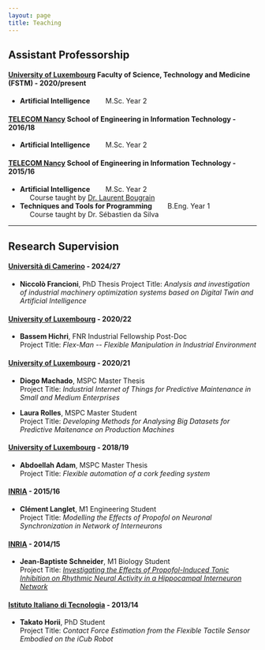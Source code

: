 ```yaml
---
layout: page
title: Teaching
---
```



## Assistant Professorship


#### [University of Luxembourg](https://wwwen.uni.lu/) Faculty of Science, Technology and Medicine (FSTM) - 2020/present
- **Artificial Intelligence** &nbsp;&nbsp;&nbsp;&nbsp;&nbsp;&nbsp; M.Sc. Year 2  

#### [TELECOM Nancy](http://www.telecomnancy.eu) School of Engineering in Information Technology - 2016/18
- **Artificial Intelligence** &nbsp;&nbsp;&nbsp;&nbsp;&nbsp;&nbsp; M.Sc. Year 2  

#### [TELECOM Nancy](http://www.telecomnancy.eu) School of Engineering in Information Technology - 2015/16
- **Artificial Intelligence** &nbsp;&nbsp;&nbsp;&nbsp;&nbsp;&nbsp; M.Sc. Year 2  
    &nbsp;&nbsp;&nbsp;&nbsp; Course taught by [Dr. Laurent Bougrain](http://www.loria.fr/~bougrain/)
- **Techniques and Tools for Programming** &nbsp;&nbsp;&nbsp;&nbsp;&nbsp;&nbsp; B.Eng. Year 1  
    &nbsp;&nbsp;&nbsp;&nbsp; Course taught by Dr. Sébastien da Silva

---

## Research Supervision

#### [Universit&agrave; di Camerino](https://www.unicam.it/en) - 2024/27
- **Niccol&ograve; Francioni**, PhD Thesis 
Project Title: *Analysis and investigation of industrial machinery optimization systems based on Digital Twin and Artificial Intelligence*

#### [University of Luxembourg](https://wwwen.uni.lu/) - 2020/22
- **Bassem Hichri**, FNR Industrial Fellowship Post-Doc  
Project Title: *Flex-Man -- Flexible Manipulation in Industrial Environment*

#### [University of Luxembourg](https://wwwen.uni.lu/) - 2020/21
- **Diogo Machado**, MSPC Master Thesis  
Project Title: *Industrial Internet of Things for Predictive Maintenance in Small and Medium Enterprises*

- **Laura Rolles**, MSPC Master Student  
Project Title: *Developing Methods for Analysing Big Datasets for Predictive Maitenance on Production Machines*

#### [University of Luxembourg](https://wwwen.uni.lu/) - 2018/19
- **Abdoellah Adam**, MSPC Master Thesis  
Project Title: *Flexible automation of a cork feeding system*

#### [INRIA](http://www.inria.fr) - 2015/16 
- **Clément Langlet**, M1 Engineering Student  
Project Title: *Modelling the Effects of Propofol on Neuronal Synchronization in Network of Interneurons*

#### [INRIA](http://www.inria.fr) - 2014/15 
- **Jean-Baptiste Schneider**,  M1 Biology Student  
Project Title: [*Investigating the Effects of Propofol-Induced Tonic Inhibition on Rhythmic Neural Activity in a Hippocampal Interneuron Network*]({{site.baseurl}}{{site.dirlist.downloads}}/2015-JeanBaptisteSchneider-RapportStage.pdf)

#### [Istituto Italiano di Tecnologia](http://www.iit.it) - 2013/14 
- **Takato Horii**, PhD Student  
Project Title: *Contact Force Estimation from the Flexible Tactile Sensor Embodied on the iCub Robot*

